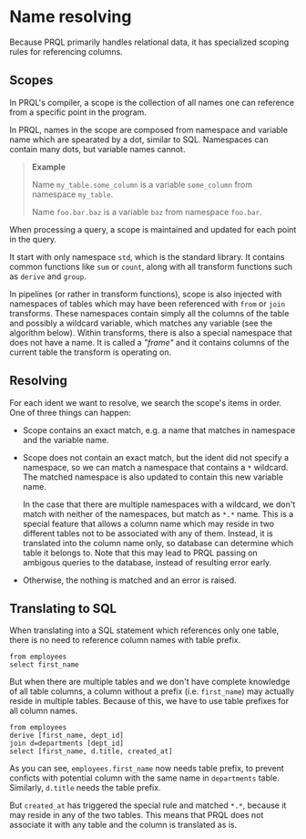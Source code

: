 # Name resolving

Because PRQL primarily handles relational data, it has specialized scoping rules for referencing columns.

## Scopes

In PRQL's compiler, a scope is the collection of all names one can reference from a specific point in the program.

In PRQL, names in the scope are composed from namespace and variable name which are spearated by a dot, similar to SQL.
Namespaces can contain many dots, but variable names cannot.

> **Example**
>
> Name `my_table.some_column` is a variable `some_column` from namespace `my_table`.
>
> Name `foo.bar.baz` is a variable `baz` from namespace `foo.bar`.

When processing a query, a scope is maintained and updated for each point in the query.

It start with only namespace `std`, which is the standard library.
It contains common functions like `sum` or `count`,
along with all transform functions such as `derive` and `group`.

In pipelines (or rather in transform functions),
scope is also injected with namespaces of tables which may have been referenced with `from` or `join` transforms.
These namespaces contain simply all the columns of the table and possibly a wildcard variable,
which matches any variable (see the algorithm below).
Within transforms, there is also a special namespace that does not have a name.
It is called a _"frame"_ and it contains columns of the current table the transform is operating on.

## Resolving

For each ident we want to resolve, we search the scope's items in order. One of three things can happen:

- Scope contains an exact match, e.g. a name that matches in namespace and the variable name.

- Scope does not contain an exact match,
  but the ident did not specify a namespace, so we can match a namespace that contains a `*` wildcard.
  The matched namespace is also updated to contain this new variable name.

  In the case that there are multiple namespaces with a wildcard,
  we don't match with neither of the namespaces, but match as `*.*` name.
  This is a special feature that allows a column name which may reside in two different tables
  not to be associated with any of them.
  Instead, it is translated into the column name only, so database can determine which table it belongs to.
  Note that this may lead to PRQL passing on ambigous queries to the database, instead of resulting error early.

- Otherwise, the nothing is matched and an error is raised.

## Translating to SQL

When translating into a SQL statement which references only one table,
there is no need to reference column names with table prefix.

```prql
from employees
select first_name
```

But when there are multiple tables and we don't have complete knowledge of all table columns,
a column without a prefix (i.e. `first_name`) may actually reside in multiple tables.
Because of this, we have to use table prefixes for all column names.

```prql
from employees
derive [first_name, dept_id]
join d=departments [dept_id]
select [first_name, d.title, created_at]
```

As you can see, `employees.first_name` now needs table prefix, to prevent conficts with potential column with the same name in `departments` table.
Similarly, `d.title` needs the table prefix.

But `created_at` has triggered the special rule and matched `*.*`,
because it may reside in any of the two tables.
This means that PRQL does not associate it with any table and the column is translated as is.
